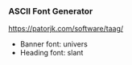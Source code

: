 ### ASCII Font Generator

https://patorjk.com/software/taag/

* Banner font: univers
* Heading font: slant
